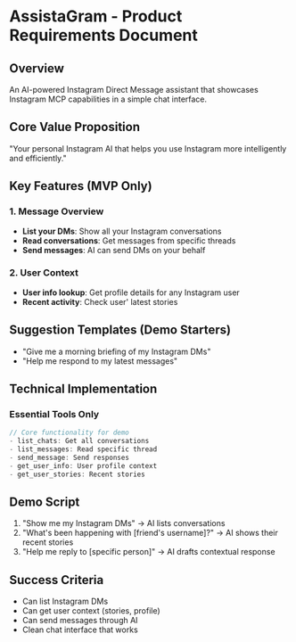 # AssistaGram - Product Requirements Document

## Overview
An AI-powered Instagram Direct Message assistant that showcases Instagram MCP capabilities in a simple chat interface.

## Core Value Proposition
"Your personal Instagram AI that helps you use Instagram more intelligently and efficiently."

## Key Features (MVP Only)

### 1. Message Overview
- **List your DMs**: Show all your Instagram conversations
- **Read conversations**: Get messages from specific threads
- **Send messages**: AI can send DMs on your behalf

### 2. User Context
- **User info lookup**: Get profile details for any Instagram user
- **Recent activity**: Check user' latest stories

## Suggestion Templates (Demo Starters)
- "Give me a morning briefing of my Instagram DMs"
- "Help me respond to my latest messages"

## Technical Implementation

### Essential Tools Only
```typescript
// Core functionality for demo
- list_chats: Get all conversations
- list_messages: Read specific thread
- send_message: Send responses
- get_user_info: User profile context
- get_user_stories: Recent stories
```

## Demo Script
1. "Show me my Instagram DMs" → AI lists conversations
2. "What's been happening with [friend's username]?" → AI shows their recent stories
3. "Help me reply to [specific person]" → AI drafts contextual response

## Success Criteria
- Can list Instagram DMs
- Can get user context (stories, profile)
- Can send messages through AI
- Clean chat interface that works 